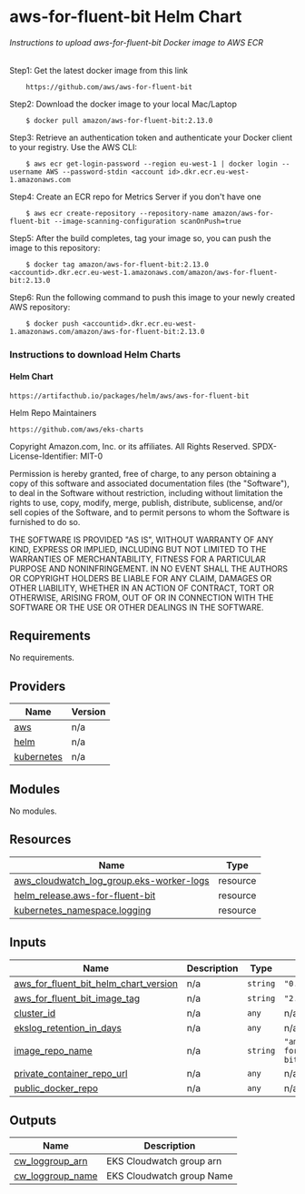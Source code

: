 # aws-for-fluent-bit Helm Chart

###### Instructions to upload aws-for-fluent-bit Docker image to AWS ECR

Step1: Get the latest docker image from this link
        
        https://github.com/aws/aws-for-fluent-bit
        
Step2: Download the docker image to your local Mac/Laptop
        
        $ docker pull amazon/aws-for-fluent-bit:2.13.0
        
Step3: Retrieve an authentication token and authenticate your Docker client to your registry. Use the AWS CLI:
        
        $ aws ecr get-login-password --region eu-west-1 | docker login --username AWS --password-stdin <account id>.dkr.ecr.eu-west-1.amazonaws.com
        
Step4: Create an ECR repo for Metrics Server if you don't have one 
    
        $ aws ecr create-repository --repository-name amazon/aws-for-fluent-bit --image-scanning-configuration scanOnPush=true 
              
Step5: After the build completes, tag your image so, you can push the image to this repository:
        
        $ docker tag amazon/aws-for-fluent-bit:2.13.0 <accountid>.dkr.ecr.eu-west-1.amazonaws.com/amazon/aws-for-fluent-bit:2.13.0

Step6: Run the following command to push this image to your newly created AWS repository:
        
        $ docker push <accountid>.dkr.ecr.eu-west-1.amazonaws.com/amazon/aws-for-fluent-bit:2.13.0

### Instructions to download Helm Charts

#### Helm Chart
    
    https://artifacthub.io/packages/helm/aws/aws-for-fluent-bit

Helm Repo Maintainers

    https://github.com/aws/eks-charts


<!-- BEGINNING OF PRE-COMMIT-TERRAFORM DOCS HOOK -->
Copyright Amazon.com, Inc. or its affiliates. All Rights Reserved.
SPDX-License-Identifier: MIT-0

Permission is hereby granted, free of charge, to any person obtaining a copy of this
software and associated documentation files (the "Software"), to deal in the Software
without restriction, including without limitation the rights to use, copy, modify,
merge, publish, distribute, sublicense, and/or sell copies of the Software, and to
permit persons to whom the Software is furnished to do so.

THE SOFTWARE IS PROVIDED "AS IS", WITHOUT WARRANTY OF ANY KIND, EXPRESS OR IMPLIED,
INCLUDING BUT NOT LIMITED TO THE WARRANTIES OF MERCHANTABILITY, FITNESS FOR A
PARTICULAR PURPOSE AND NONINFRINGEMENT. IN NO EVENT SHALL THE AUTHORS OR COPYRIGHT
HOLDERS BE LIABLE FOR ANY CLAIM, DAMAGES OR OTHER LIABILITY, WHETHER IN AN ACTION
OF CONTRACT, TORT OR OTHERWISE, ARISING FROM, OUT OF OR IN CONNECTION WITH THE
SOFTWARE OR THE USE OR OTHER DEALINGS IN THE SOFTWARE.

## Requirements

No requirements.

## Providers

| Name | Version |
|------|---------|
| <a name="provider_aws"></a> [aws](#provider\_aws) | n/a |
| <a name="provider_helm"></a> [helm](#provider\_helm) | n/a |
| <a name="provider_kubernetes"></a> [kubernetes](#provider\_kubernetes) | n/a |

## Modules

No modules.

## Resources

| Name | Type |
|------|------|
| [aws_cloudwatch_log_group.eks-worker-logs](https://registry.terraform.io/providers/hashicorp/aws/latest/docs/resources/cloudwatch_log_group) | resource |
| [helm_release.aws-for-fluent-bit](https://registry.terraform.io/providers/hashicorp/helm/latest/docs/resources/release) | resource |
| [kubernetes_namespace.logging](https://registry.terraform.io/providers/hashicorp/kubernetes/latest/docs/resources/namespace) | resource |

## Inputs

| Name | Description | Type | Default | Required |
|------|-------------|------|---------|:--------:|
| <a name="input_aws_for_fluent_bit_helm_chart_version"></a> [aws\_for\_fluent\_bit\_helm\_chart\_version](#input\_aws\_for\_fluent\_bit\_helm\_chart\_version) | n/a | `string` | `"0.1.11"` | no |
| <a name="input_aws_for_fluent_bit_image_tag"></a> [aws\_for\_fluent\_bit\_image\_tag](#input\_aws\_for\_fluent\_bit\_image\_tag) | n/a | `string` | `"2.13.0"` | no |
| <a name="input_cluster_id"></a> [cluster\_id](#input\_cluster\_id) | n/a | `any` | n/a | yes |
| <a name="input_ekslog_retention_in_days"></a> [ekslog\_retention\_in\_days](#input\_ekslog\_retention\_in\_days) | n/a | `any` | n/a | yes |
| <a name="input_image_repo_name"></a> [image\_repo\_name](#input\_image\_repo\_name) | n/a | `string` | `"amazon/aws-for-fluent-bit"` | no |
| <a name="input_private_container_repo_url"></a> [private\_container\_repo\_url](#input\_private\_container\_repo\_url) | n/a | `any` | n/a | yes |
| <a name="input_public_docker_repo"></a> [public\_docker\_repo](#input\_public\_docker\_repo) | n/a | `any` | n/a | yes |

## Outputs

| Name | Description |
|------|-------------|
| <a name="output_cw_loggroup_arn"></a> [cw\_loggroup\_arn](#output\_cw\_loggroup\_arn) | EKS Cloudwatch group arn |
| <a name="output_cw_loggroup_name"></a> [cw\_loggroup\_name](#output\_cw\_loggroup\_name) | EKS Cloudwatch group Name |
<!-- END OF PRE-COMMIT-TERRAFORM DOCS HOOK -->

